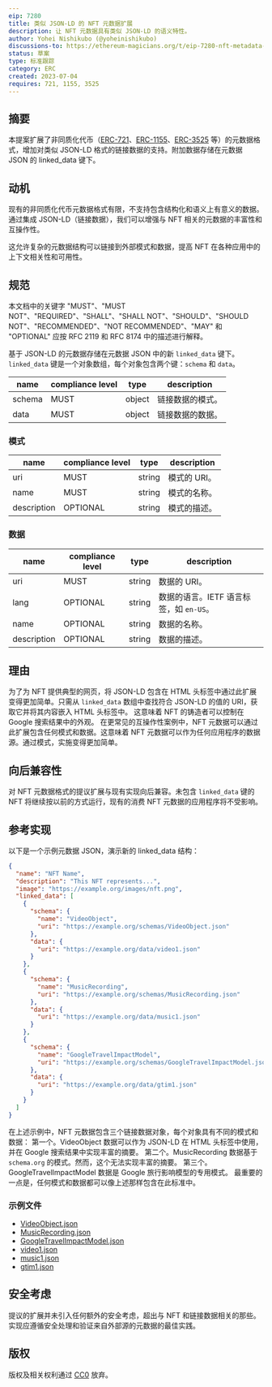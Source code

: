 ```yaml
---
eip: 7280
title: 类似 JSON-LD 的 NFT 元数据扩展
description: 让 NFT 元数据具有类似 JSON-LD 的语义特性。
author: Yohei Nishikubo (@yoheinishikubo)
discussions-to: https://ethereum-magicians.org/t/eip-7280-nft-metadata-extension-like-json-ld/14935
status: 草案
type: 标准跟踪
category: ERC
created: 2023-07-04
requires: 721, 1155, 3525
---
```


## 摘要

本提案扩展了非同质化代币（[ERC-721](./eip-721.md)、[ERC-1155](./eip-1155.md)、[ERC-3525](./eip-3525.md) 等）的元数据格式，增加对类似 JSON-LD 格式的链接数据的支持。附加数据存储在元数据 JSON 的 linked_data 键下。

## 动机

现有的非同质化代币元数据格式有限，不支持包含结构化和语义上有意义的数据。通过集成 JSON-LD（链接数据），我们可以增强与 NFT 相关的元数据的丰富性和互操作性。

这允许复杂的元数据结构可以链接到外部模式和数据，提高 NFT 在各种应用中的上下文相关性和可用性。

## 规范

本文档中的关键字 "MUST"、"MUST NOT"、"REQUIRED"、"SHALL"、"SHALL NOT"、"SHOULD"、"SHOULD NOT"、"RECOMMENDED"、"NOT RECOMMENDED"、"MAY" 和 "OPTIONAL" 应按 RFC 2119 和 RFC 8174 中的描述进行解释。

基于 JSON-LD 的元数据存储在元数据 JSON 中的新 `linked_data` 键下。`linked_data` 键是一个对象数组，每个对象包含两个键：`schema` 和 `data`。

| name   | compliance level | type   | description                    |
| ------ | ---------------- | ------ | ------------------------------ |
| schema | MUST             | object | 链接数据的模式。               |
| data   | MUST             | object | 链接数据的数据。               |

### 模式

| name        | compliance level | type   | description                    |
| ----------- | ---------------- | ------ | ------------------------------ |
| uri         | MUST             | string | 模式的 URI。                   |
| name        | MUST             | string | 模式的名称。                   |
| description | OPTIONAL         | string | 模式的描述。                   |

### 数据

| name        | compliance level | type   | description                                               |
| ----------- | ---------------- | ------ | --------------------------------------------------------- |
| uri         | MUST             | string | 数据的 URI。                                              |
| lang        | OPTIONAL         | string | 数据的语言。IETF 语言标签，如 `en-US`。                |
| name        | OPTIONAL         | string | 数据的名称。                                             |
| description | OPTIONAL         | string | 数据的描述。                                            |

## 理由

为了为 NFT 提供典型的网页，将 JSON-LD 包含在 HTML 头标签中通过此扩展变得更加简单。只需从 `linked_data` 数组中查找符合 JSON-LD 的值的 URI，获取它并将其内容嵌入 HTML 头标签中。
这意味着 NFT 的铸造者可以控制在 Google 搜索结果中的外观。
在更常见的互操作性案例中，NFT 元数据可以通过此扩展包含任何模式和数据。这意味着 NFT 元数据可以作为任何应用程序的数据源。通过模式，实施变得更加简单。

## 向后兼容性

对 NFT 元数据格式的提议扩展与现有实现向后兼容。未包含 `linked_data` 键的 NFT 将继续按以前的方式运行，现有的消费 NFT 元数据的应用程序将不受影响。

## 参考实现

以下是一个示例元数据 JSON，演示新的 linked_data 结构：

```json
{
  "name": "NFT Name",
  "description": "This NFT represents...",
  "image": "https://example.org/images/nft.png",
  "linked_data": [
    {
      "schema": {
        "name": "VideoObject",
        "uri": "https://example.org/schemas/VideoObject.json"
      },
      "data": {
        "uri": "https://example.org/data/video1.json"
      }
    },
    {
      "schema": {
        "name": "MusicRecording",
        "uri": "https://example.org/schemas/MusicRecording.json"
      },
      "data": {
        "uri": "https://example.org/data/music1.json"
      }
    },
    {
      "schema": {
        "name": "GoogleTravelImpactModel",
        "uri": "https://example.org/schemas/GoogleTravelImpactModel.json"
      },
      "data": {
        "uri": "https://example.org/data/gtim1.json"
      }
    }
  ]
}
```

在上述示例中，NFT 元数据包含三个链接数据对象，每个对象具有不同的模式和数据：
第一个。VideoObject 数据可以作为 JSON-LD 在 HTML 头标签中使用，并在 Google 搜索结果中实现丰富的摘要。
第二个。MusicRecording 数据基于 `schema.org` 的模式。然而，这个无法实现丰富的摘要。
第三个。GoogleTravelImpactModel 数据是 Google 旅行影响模型的专用模式。
最重要的一点是，任何模式和数据都可以像上述那样包含在此标准中。

### 示例文件

- [VideoObject.json](../assets/eip-7280/samples/schemas/VideoObject.json)
- [MusicRecording.json](../assets/eip-7280/samples/schemas/MusicRecording.json)
- [GoogleTravelImpactModel.json](../assets/eip-7280/samples/schemas/GoogleTravelImpactModel.json)
- [video1.json](../assets/eip-7280/samples/data/video1.json)
- [music1.json](../assets/eip-7280/samples/data/music1.json)
- [gtim1.json](../assets/eip-7280/samples/data/gtim1.json)

## 安全考虑

提议的扩展并未引入任何额外的安全考虑，超出与 NFT 和链接数据相关的那些。实现应遵循安全处理和验证来自外部源的元数据的最佳实践。

## 版权

版权及相关权利通过 [CC0](../LICENSE.md) 放弃。